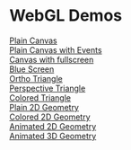 <html>
<body width="100%">
<h1>WebGL Demos</h1>
<a href="https://rawgit.com/rrohitt44/webgl/master/RohitMuneshwarRTRAssignments/WebGL/Windows/Chrome/WebGL_01_Canvas_25032018/canvas.html"><span>Plain Canvas</span></a><br>
 <a href="https://rawgit.com/rrohitt44/webgl/master/RohitMuneshwarRTRAssignments/WebGL/Windows/Chrome/WebGL_02_Events_25032018/canvas.html"><span>Plain Canvas with Events</span></a><br>
 <a target="_blank"  href="https://rawgit.com/rrohitt44/webgl/master/RohitMuneshwarRTRAssignments/WebGL/Windows/Chrome/WebGL_03_FullScreen_25032018/canvas.html"><span>Canvas with fullscreen</span></a><br>
 <a href="https://rawgit.com/rrohitt44/webgl/master/RohitMuneshwarRTRAssignments/WebGL/Windows/Chrome/WebGL_04_BlueScreen_07042018/canvas.html"><span>Blue Screen</span></a><br>
 <a href="https://rawgit.com/rrohitt44/webgl/master/RohitMuneshwarRTRAssignments/WebGL/Windows/Chrome/WebGL_PP_05_Ortho_08042018/canvas.html"><span>Ortho Triangle</span></a><br>
 <a href="https://rawgit.com/rrohitt44/webgl/master/RohitMuneshwarRTRAssignments/WebGL/Windows/Chrome/WebGL_PP_06_Persp_15042018/canvas.html"><span>Perspective Triangle</span></a><br>
 <a href="https://rawgit.com/rrohitt44/webgl/master/RohitMuneshwarRTRAssignments/WebGL/Windows/Chrome/WebGL_PP_07_Persp_Colored_Tri_15042018/canvas.html"><span>Colored Triangle</span></a><br>
 <a href="https://rawgit.com/rrohitt44/webgl/master/RohitMuneshwarRTRAssignments/WebGL/Windows/Chrome/WebGL_PP_08_Persp_2D_Geometry_15042018/canvas.html"><span>Plain 2D Geometry</span></a><br>
 <a href="https://rawgit.com/rrohitt44/webgl/master/RohitMuneshwarRTRAssignments/WebGL/Windows/Chrome/WebGL_PP_09_Persp_Colored_2D_Geometry_15042018/canvas.html"><span>Colored 2D Geometry</span></a><br>
 <a href="https://rawgit.com/rrohitt44/webgl/master/RohitMuneshwarRTRAssignments/WebGL/Windows/Chrome/WebGL_PP_10_Persp_Anim_Colored_2D_Geometry_15042018/canvas.html"><span>Animated 2D Geometry</span></a><br>
 <a href="https://rawgit.com/rrohitt44/webgl/master/RohitMuneshwarRTRAssignments/WebGL/Windows/Chrome/WebGL_PP_11_Persp_Anim_Colored_3D_Geometry_15042018/canvas.html"><span>Animated 3D Geometry</span></a><br>
<!-- <table border="1" width="100%">
<tbody>
<tr>
<td width="30%">
 <a target="iframe_a" href="https://rawgit.com/rrohitt44/webgl/master/RohitMuneshwarRTRAssignments/WebGL/Windows/Chrome/WebGL_01_Canvas_25032018/canvas.html"><span>Plain Canvas</span></a><br>
 <a target="iframe_a" href="https://rawgit.com/rrohitt44/webgl/master/RohitMuneshwarRTRAssignments/WebGL/Windows/Chrome/WebGL_02_Events_25032018/canvas.html"><span>Plain Canvas with Events</span></a><br>
 <a target="_blank"  href="https://rawgit.com/rrohitt44/webgl/master/RohitMuneshwarRTRAssignments/WebGL/Windows/Chrome/WebGL_03_FullScreen_25032018/canvas.html"><span>Canvas with fullscreen</span></a><br>
 <a target="iframe_a" href="https://rawgit.com/rrohitt44/webgl/master/RohitMuneshwarRTRAssignments/WebGL/Windows/Chrome/WebGL_04_BlueScreen_07042018/canvas.html"><span>Blue Screen</span></a><br>
 <a target="iframe_a" href="https://rawgit.com/rrohitt44/webgl/master/RohitMuneshwarRTRAssignments/WebGL/Windows/Chrome/WebGL_PP_05_Ortho_08042018/canvas.html"><span>Ortho Triangle</span></a><br>
 <a target="iframe_a" href="https://rawgit.com/rrohitt44/webgl/master/RohitMuneshwarRTRAssignments/WebGL/Windows/Chrome/WebGL_PP_06_Persp_15042018/canvas.html"><span>Perspective Triangle</span></a><br>
 <a target="iframe_a" href="https://rawgit.com/rrohitt44/webgl/master/RohitMuneshwarRTRAssignments/WebGL/Windows/Chrome/WebGL_PP_07_Persp_Colored_Tri_15042018/canvas.html"><span>Colored Triangle</span></a><br>
 <a target="iframe_a" href="https://rawgit.com/rrohitt44/webgl/master/RohitMuneshwarRTRAssignments/WebGL/Windows/Chrome/WebGL_PP_08_Persp_2D_Geometry_15042018/canvas.html"><span>Plain 2D Geometry</span></a><br>
 <a target="iframe_a" href="https://rawgit.com/rrohitt44/webgl/master/RohitMuneshwarRTRAssignments/WebGL/Windows/Chrome/WebGL_PP_09_Persp_Colored_2D_Geometry_15042018/canvas.html"><span>Colored 2D Geometry</span></a><br>
 <a target="iframe_a" href="https://rawgit.com/rrohitt44/webgl/master/RohitMuneshwarRTRAssignments/WebGL/Windows/Chrome/WebGL_PP_10_Persp_Anim_Colored_2D_Geometry_15042018/canvas.html"><span>Animated 2D Geometry</span></a><br>
 <a target="iframe_a" href="https://rawgit.com/rrohitt44/webgl/master/RohitMuneshwarRTRAssignments/WebGL/Windows/Chrome/WebGL_PP_11_Persp_Anim_Colored_3D_Geometry_15042018/canvas.html"><span>Animated 3D Geometry</span></a><br>
 </td>
 <td width="70%" align="center">
 <iframe src="canvas.html" name="iframe_a" height="650" width="850" allowfullscreen></iframe>
 </td>
 </tr>
 </tbody>
 </table> -->
</body>
</html>
